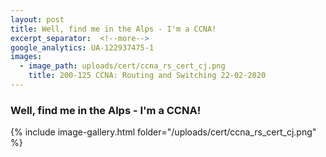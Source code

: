 ```yaml
---
layout: post
title: Well, find me in the Alps - I'm a CCNA!
excerpt_separator:  <!--more-->
google_analytics: UA-122937475-1
images:
  - image_path: uploads/cert/ccna_rs_cert_cj.png
    title: 200-125 CCNA: Routing and Switching 22-02-2020
---
```


### Well, find me in the Alps - I'm a CCNA!


{% include image-gallery.html folder="/uploads/cert/ccna_rs_cert_cj.png" %}
